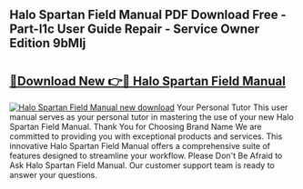 ## Halo Spartan Field Manual PDF Download Free - Part-l1c User Guide Repair - Service Owner Edition 9bMIj

# <h2><a href="http://bc45191.oget.top/?id=Halo+Spartan+Field+Manual">🔗Download New 👉🔴 Halo Spartan Field Manual</a></h2>

[![Halo Spartan Field Manual new download](https://i.imgur.com/5g1atiW.png)](http://bc45191.oget.top/?id=Halo+Spartan+Field+Manual)
Your Personal Tutor This user manual serves as your personal tutor in mastering the use of your new Halo Spartan Field Manual. Thank You for Choosing Brand Name We are committed to providing you with exceptional products and services. This innovative Halo Spartan Field Manual offers a comprehensive suite of features designed to streamline your workflow. Please Don't Be Afraid to Ask Halo Spartan Field Manual. Our customer support team is ready to answer your questions.
